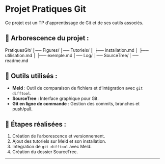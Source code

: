 # Projet Pratiques Git

Ce projet est un TP d'apprentissage de Git et de ses outils associés.

## 📂 Arborescence du projet :

PratiquesGit/
│── Figures/
│── Tutoriels/
│   ├── installation.md
│   ├── utilisation.md
│   ├── exemple.md
│── Log/
│── SourceTree/
│── readme.md

## 🔧 Outils utilisés :
- **Meld** : Outil de comparaison de fichiers et d’intégration avec `git difftool`.
- **SourceTree** : Interface graphique pour Git.
- **Git en ligne de commande** : Gestion des commits, branches et push/pull.

## 📌 Étapes réalisées :
1. Création de l’arborescence et versionnement.
2. Ajout des tutoriels sur Meld et son installation.
3. Intégration de `git difftool` avec Meld.
4. Création du dossier SourceTree.

---
